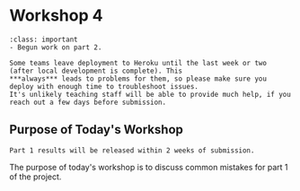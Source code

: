 # Workshop 4

```{admonition} By Now You Should Have
:class: important
- Begun work on part 2.
```

```{warning}
Some teams leave deployment to Heroku until the last week or two (after local development is complete). This
***always*** leads to problems for them, so please make sure you deploy with enough time to troubleshoot issues.
It's unlikely teaching staff will be able to provide much help, if you reach out a few days before submission.
```

## Purpose of Today's Workshop

```{note}
Part 1 results will be released within 2 weeks of submission.
```

The purpose of today's workshop is to discuss common mistakes for part 1 of the project.
